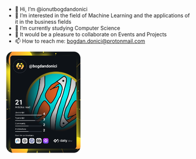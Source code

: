 - 👋 Hi, I’m @ionutbogdandonici
- 👀 I’m interested in the field of Machine Learning and the applications of it in the business fields
- 🌱 I’m currently studying Computer Science
- 💞️ It would be a pleasure to collaborate on Events and Projects
- 📫 How to reach me: bogdan.donici@protonmail.com

<!---
ionutbogdandonici/ionutbogdandonici is a ✨ special ✨ repository because its `README.md` (this file) appears on your GitHub profile.
You can click the Preview link to take a look at your changes.
--->
<a href="https://app.daily.dev/bogdandonici"><img src="https://github.com/ionutbogdandonici/ionutbogdandonici/blob/main/devcard.svg" width="200" alt="Bogdan Donici's Dev Card"/></a>

